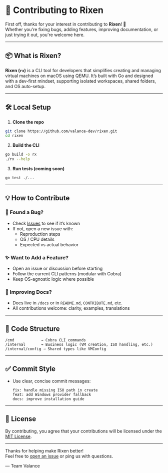 # 🤝 Contributing to Rixen

First off, thanks for your interest in contributing to **Rixen**! 🚀  
Whether you're fixing bugs, adding features, improving documentation, or just trying it out, you're welcome here.

---

## 📦 What is Rixen?

**Rixen (`rx`)** is a CLI tool for developers that simplifies creating and managing virtual machines on macOS using QEMU. It’s built with Go and designed with a dev-first mindset, supporting isolated workspaces, shared folders, and OS auto-setup.

---

## 🛠️ Local Setup

1. **Clone the repo**

```bash
git clone https://github.com/valance-dev/rixen.git
cd rixen
```

2. **Build the CLI**

```bash
go build -o rx
./rx --help
```

3. **Run tests (coming soon)**

```bash
go test ./...
```

---

## 💡 How to Contribute

### 🐛 Found a Bug?
- Check [Issues](https://github.com/valance-dev/rixen/issues) to see if it’s known
- If not, open a new issue with:
  - Reproduction steps
  - OS / CPU details
  - Expected vs actual behavior

### ✨ Want to Add a Feature?
- Open an issue or discussion before starting
- Follow the current CLI patterns (modular with Cobra)
- Keep OS-agnostic logic where possible

### 🧹 Improving Docs?
- Docs live in `/docs` or in `README.md`, `CONTRIBUTE.md`, etc.
- All contributions welcome: clarity, examples, translations

---

## 📂 Code Structure

```
/cmd            → Cobra CLI commands
/internal       → Business logic (VM creation, ISO handling, etc.)
/internal/config → Shared types like VMConfig
```

---

## ✅ Commit Style

- Use clear, concise commit messages:
  ```
  fix: handle missing ISO path in create
  feat: add Windows provider fallback
  docs: improve installation guide
  ```

---

## 📜 License

By contributing, you agree that your contributions will be licensed under the [MIT License](LICENSE).

---

Thanks for helping make Rixen better!  
Feel free to [open an issue](https://github.com/valance-dev/rixen/issues) or ping us with questions.

— Team Valance
